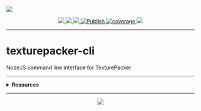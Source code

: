 <img src="https://repository-images.githubusercontent.com/902586561/f78534a8-9102-4c43-9c0b-b5c08876d6c1">
<p align="center">
  <a href="https://npmjs.com/package/texturepacker-cli/" target="_blank">
    <img src="https://img.shields.io/npm/v/texturepacker-cli.svg" />
  </a>

  <a href="https://rdarida.github.io/texturepacker-cli/" target="_blank">
    <img src="https://img.shields.io/badge/website-blue?style=flat" />
  </a>

  <a href="https://github.com/rdarida/texturepacker-cli" target="_blank">
    <img src="https://img.shields.io/badge/-repository-222222?style=flat&logo=github" />
  </a>

  <a href="https://github.com/rdarida/texturepacker-cli/actions/workflows/publish.yml" target="_blank" alt="GitHub Actions">
    <img src="https://github.com/rdarida/texturepacker-cli/actions/workflows/publish.yml/badge.svg" alt="Publish">
  </a>

  <a href="https://sonarcloud.io/dashboard?id=rdarida_texturepacker-cli" target="_blank" alt="SonarCloud">
    <img src="https://sonarcloud.io/api/project_badges/measure?project=rdarida_texturepacker-cli&metric=coverage" alt="coverage">
  </a>

  <img src="https://img.shields.io/librariesio/release/npm/texturepacker-cli">
</p>
<hr>

# texturepacker-cli
NodeJS command line interface for TexturePacker

<hr>

<details>
  <summary>
    <strong>Resources</strong>
  </summary>

- **TexturePacker**
  * [Running TexturePacker from Commandline](https://www.codeandweb.com/texturepacker/documentation/commandline)
  * [Texture Settings](https://www.codeandweb.com/texturepacker/documentation/texture-settings)

- **Etc**
  * [Blazing Fast Tips: Publishing to NPM | YouTube](https://www.youtube.com/watch?v=eh89VE3Mk5g)
  * [mattpocock/pkg-demo | GitHub](https://github.com/mattpocock/pkg-demo)
</details>
<hr>

<p align="center">
  <a href="LICENSE" target="_blank">
    <img src="https://img.shields.io/badge/license-MIT-green" />
  </a>
</p>
